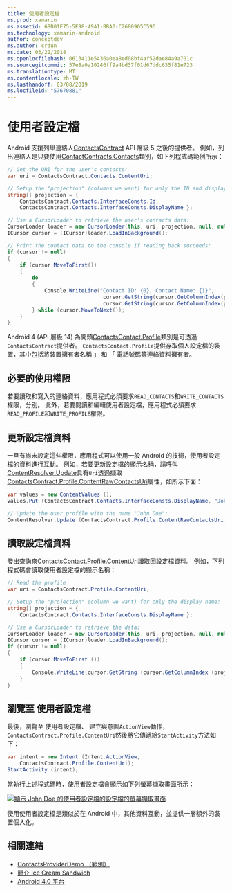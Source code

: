 ```yaml
---
title: 使用者設定檔
ms.prod: xamarin
ms.assetid: 6BB01F75-5E98-49A1-BBA0-C2680905C59D
ms.technology: xamarin-android
author: conceptdev
ms.author: crdun
ms.date: 03/22/2018
ms.openlocfilehash: 0613411e5436a0ea8ed08bf4af52dae84a9a701c
ms.sourcegitcommit: 57e8a0a10246ff9a4bd37f01d67ddc635f81e723
ms.translationtype: MT
ms.contentlocale: zh-TW
ms.lasthandoff: 03/08/2019
ms.locfileid: "57670881"
---
```

# <a name="user-profile"></a>使用者設定檔

Android 支援列舉連絡人[ContactsContract](https://developer.xamarin.com/api/type/Android.Provider.ContactsContract/) API 層級 5 之後的提供者。 例如，列出連絡人是只要使用[ContactContracts.Contacts](https://developer.xamarin.com/api/type/Android.Provider.ContactsContract+Contacts/)類別，如下列程式碼範例所示：

```csharp
// Get the URI for the user's contacts:
var uri = ContactsContract.Contacts.ContentUri;

// Setup the "projection" (columns we want) for only the ID and display name:
string[] projection = {
    ContactsContract.Contacts.InterfaceConsts.Id, 
    ContactsContract.Contacts.InterfaceConsts.DisplayName };

// Use a CursorLoader to retrieve the user's contacts data:
CursorLoader loader = new CursorLoader(this, uri, projection, null, null, null);
ICursor cursor = (ICursor)loader.LoadInBackground();

// Print the contact data to the console if reading back succeeds:
if (cursor != null)
{
    if (cursor.MoveToFirst())
    {
        do
        {
            Console.WriteLine("Contact ID: {0}, Contact Name: {1}",
                               cursor.GetString(cursor.GetColumnIndex(projection[0])),
                               cursor.GetString(cursor.GetColumnIndex(projection[1])));
        } while (cursor.MoveToNext());
    }
}
```

Android 4 (API 層級 14) 為開頭[ContactsContact.Profile](https://developer.xamarin.com/api/type/Android.Provider.ContactsContract+Profile/)類別是可透過`ContactsContract`提供者。 `ContactsContact.Profile`提供存取個人設定檔的裝置，其中包括將裝置擁有者名稱 」 和 「 電話號碼等連絡資料擁有者。


## <a name="required-permissions"></a>必要的使用權限

若要讀取和寫入的連絡資料，應用程式必須要求`READ_CONTACTS`和`WRITE_CONTACTS`權限，分別。
此外，若要閱讀和編輯使用者設定檔，應用程式必須要求`READ_PROFILE`和`WRITE_PROFILE`權限。


## <a name="updating-profile-data"></a>更新設定檔資料

一旦有尚未設定這些權限，應用程式可以使用一般 Android 的技術，使用者設定檔的資料進行互動。 例如，若要更新設定檔的顯示名稱，請呼叫[ContentResolver.Update](https://developer.xamarin.com/api/member/Android.Content.ContentResolver.Update)具有`Uri`透過擷取[ContactsContract.Profile.ContentRawContactsUri](https://developer.xamarin.com/api/property/Android.Provider.ContactsContract+Profile.ContentRawContactsUri/)屬性，如所示下面：

```csharp
var values = new ContentValues ();
values.Put (ContactsContract.Contacts.InterfaceConsts.DisplayName, "John Doe");

// Update the user profile with the name "John Doe":
ContentResolver.Update (ContactsContract.Profile.ContentRawContactsUri, values, null, null);
```

## <a name="reading-profile-data"></a>讀取設定檔資料

發出查詢來[ContactsContact.Profile.ContentUri](https://developer.xamarin.com/api/property/Android.Provider.ContactsContract+Profile.ContentUri/)讀取回設定檔資料。 例如，下列程式碼會讀取使用者設定檔的顯示名稱：

```csharp
// Read the profile
var uri = ContactsContract.Profile.ContentUri;

// Setup the "projection" (column we want) for only the display name:
string[] projection = {
    ContactsContract.Contacts.InterfaceConsts.DisplayName };

// Use a CursorLoader to retrieve the data:
CursorLoader loader = new CursorLoader(this, uri, projection, null, null, null);
ICursor cursor = (ICursor)loader.LoadInBackground();
if (cursor != null)
{
    if (cursor.MoveToFirst ())
    {
        Console.WriteLine(cursor.GetString (cursor.GetColumnIndex (projection [0])));
    }
}
```

## <a name="navigating-to-the-user-profile"></a>瀏覽至 使用者設定檔

最後，瀏覽至 使用者設定檔、 建立與意圖`ActionView`動作，`ContactsContract.Profile.ContentUri`然後將它傳遞給`StartActivity`方法如下：

```csharp
var intent = new Intent (Intent.ActionView,
    ContactsContract.Profile.ContentUri);           
StartActivity (intent);
```

當執行上述程式碼時，使用者設定檔會顯示如下列螢幕擷取畫面所示：

[![顯示 John Doe 的使用者設定檔的設定檔的螢幕擷取畫面](user-profile-images/01-profile-screen-sml.png)](user-profile-images/01-profile-screen.png#lightbox)

使用使用者設定檔是類似於在 Android 中，其他資料互動，並提供一層額外的裝置個人化。



## <a name="related-links"></a>相關連結

- [ContactsProviderDemo （範例）](https://developer.xamarin.com/samples/monodroid/ContactsProviderDemo/)
- [簡介 Ice Cream Sandwich](http://www.android.com/about/ice-cream-sandwich/)
- [Android 4.0 平台](https://developer.android.com/sdk/android-4.0.html)
